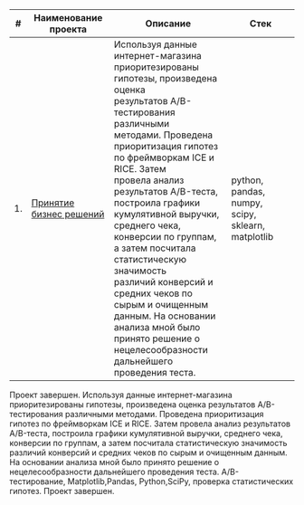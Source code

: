 


| #    | Наименование проекта                | Описание                                                     | Стек                                                         |
| ---- | ------------------------------------------------------------ | ------------------------------------------------------------ | ------------------------------------------------------------ |
| 1.   | [Принятие бизнес решений]([https://github.com/aq2003/Portfolio/tree/main/Gold%20Recovery](https://github.com/AnnaKotenok/DecisionMakingBusiness)) | Используя данные интернет-магазина <br/> приоритезированы гипотезы, произведена оценка <br/>результатов A/B-тестирования различными <br/> методами. Проведена приоритизация гипотез  <br/> по фреймворкам ICE и RICE. Затем <br/> провела анализ результатов A/B-теста, <br/>  построила графики кумулятивной выручки, <br/> среднего чека, конверсии по группам,  <br/> а затем посчитала статистическую значимость <br/> различий конверсий и средних чеков по <br/> сырым и очищенным данным.  На основании <br/> анализа мной было принято решение о  <br/> нецелесообразности дальнейшего проведения теста. | python, pandas, numpy, scipy, sklearn, matplotlib       |




Проект завершен.
Используя данные интернет-магазина приоритезированы гипотезы, произведена оценка результатов A/B-тестирования различными методами. Проведена приоритизация гипотез по фреймворкам ICE и RICE. Затем провела анализ результатов A/B-теста, построила графики кумулятивной выручки, среднего чека, конверсии по группам, а затем посчитала статистическую значимость различий конверсий и средних чеков по сырым и очищенным данным. На основании анализа мной было принято решение о нецелесообразности дальнейшего проведения теста. A/B-тестирование, Matplotlib,Pandas, Python,SciPy, проверка статистических гипотез. Проект завершен.

